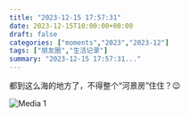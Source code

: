 ```yaml
---
title: "2023-12-15 17:57:31"
date: 2023-12-15T10:00:00+08:00
draft: false
categories: ["moments","2023","2023-12"]
tags: ["朋友圈","生活记录"]
summary: "2023-12-15 17:57:31..."
---
```


都到这么海的地方了，不得整个“河景房”住住？😉

![Media 1](/Moments/photos/2023-12-15/202312151757310.jpg)

